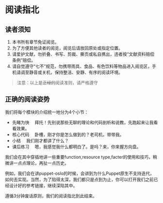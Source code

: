 # 阅读指北

## 读者须知

1. 本书所有章节免证阅览。 
2. 为了方便其他读者的阅览，阅览后请放回原处或指定位置。 
3. 请爱护文献，勿折叠、书写、剪裁、撕页或私自携出，违者按“文献资料赔偿条例”赔偿。 
4. 请自觉遵守“七不”规范，勿携带雨具、食品、有色饮料等物品进入阅览区，手机请调至静音或关机，保持整洁、安静、有序的阅读环境。

> 注意：以上是~~正经的~~阅读准则，请严格遵守


## 正确的阅读姿势

我们将每个模块的介绍统一地分为4个小节：

* 先睹为快  &emsp;拜托！先别说那些无聊的理论和代码剖析和说教，先跑起来让我看看效果。
* 核心代码  &emsp;卧槽，刚才你是怎么做到的？老司机，带带我。
* 小结     &emsp;我们刚才都讲了什么？
* 课后练习  &emsp;嗯，我感觉我什么都明白了。是吗？来，你来握方向盘。

我们会在其中穿插地讲一些重要function,resource type,facter的使用和技巧，稍微讲一点点理论，再扯一点历史。

例如，我们会在讲puppet-oslo的时候，会讲到为什么Puppet原生不支持迭代，如何去实现。当然，为了陷得太深，我们都只是点到为止，你可以打开我们之前已经设计好的参考链接，继续深陷其中。

遵循3分钟废话原则，我们的阅读指北到此结束。

